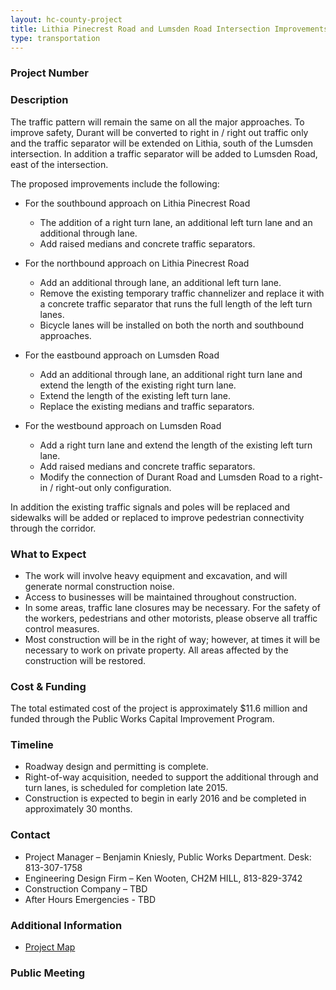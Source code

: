 ```yaml
---
layout: hc-county-project
title: Lithia Pinecrest Road and Lumsden Road Intersection Improvements
type: transportation
---
```


### Project Number



### Description

The traffic pattern will remain the same on all the major approaches. To improve safety, Durant will be converted to right in / right out traffic only and the traffic separator will be extended on Lithia, south of the Lumsden intersection. In addition a traffic separator will be added to Lumsden Road, east of the intersection.   

The proposed improvements include the following:   


* For the southbound approach on Lithia Pinecrest Road
	* The addition of a right turn lane, an additional left turn lane and an additional through lane.
	* Add raised medians and concrete traffic separators.

* For the northbound approach on Lithia Pinecrest Road
	* Add an additional through lane, an additional left turn lane.
	* Remove the existing temporary traffic channelizer and replace it with a concrete traffic separator that runs the full length of the left turn lanes.
	* Bicycle lanes will be installed on both the north and southbound approaches.

* For the eastbound approach on Lumsden Road
	* Add an additional through lane, an additional right turn lane and extend the length of the existing right turn lane.
	* Extend the length of the existing left turn lane. 
	* Replace the existing medians and traffic separators.

* For the westbound approach on Lumsden Road
	* Add a right turn lane and extend the length of the existing left turn lane.
	* Add raised medians and concrete traffic separators. 
	* Modify the connection of Durant Road and Lumsden Road to a right-in / right-out only configuration.

In addition the existing traffic signals and poles will be replaced and sidewalks will be added or replaced to improve pedestrian connectivity through the corridor.

### What to Expect

* The work will involve heavy equipment and excavation, and will generate normal construction noise.
* Access to businesses will be maintained throughout construction.
* In some areas, traffic lane closures may be necessary. For the safety of the workers, pedestrians and other motorists, please observe all traffic control measures.
* Most construction will be in the right of way; however, at times it will be necessary to work on private property. All areas affected by the construction will be restored.

### Cost & Funding

The total estimated cost of the project is approximately $11.6 million and funded through the Public Works Capital Improvement Program.

### Timeline

* Roadway design and permitting is complete.
* Right-of-way acquisition, needed to support the additional through and turn lanes, is scheduled for completion late 2015.
* Construction is expected to begin in early 2016 and be completed in approximately 30 months.

### Contact

* Project Manager – Benjamin Kniesly, Public Works Department. Desk: 813-307-1758
* Engineering Design Firm – Ken Wooten, CH2M HILL, 813-829-3742
* Construction Company – TBD
* After Hours Emergencies - TBD

### Additional Information

* [Project Map](http://www.hillsboroughcounty.org/DocumentCenter/View/11328) 

### Public Meeting
